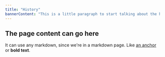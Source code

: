 ```yaml
---
title: "History"
bannerContent: "This is a little paragraph to start talking about the history of the company."
---
```


## The page content can go here
It can use any markdown, since we're in a markdown page. Like [an anchor](https://packtpub.com) or **bold text**.



